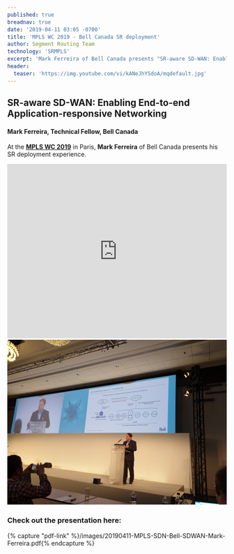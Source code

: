 ```yaml
---
published: true
breadnav: true
date: '2019-04-11 03:05 -0700'
title: 'MPLS WC 2019 - Bell Canada SR deployment'
author: Segment Routing Team
technology: 'SRMPLS'
excerpt: 'Mark Ferreira of Bell Canada presents "SR-aware SD-WAN: Enabling End-to-end Application-responsive Networking"'
header:
  teaser: 'https://img.youtube.com/vi/kANeJhY5doA/mqdefault.jpg'
---
```

## SR-aware SD-WAN: Enabling End-to-end Application-responsive Networking 

#### Mark Ferreira, Technical Fellow, Bell Canada

At the [**MPLS WC 2019**](<https://www.uppersideconferences.com/mpls-sdn-nfv/2019/mplswc2019_agenda_day_02_01.html>) in Paris,
**Mark Ferreira** of Bell Canada presents his SR deployment experience.


<iframe width="100%" height="400px" src="https://www.youtube.com/embed/kANeJhY5doA" frameborder="0" allowfullscreen></iframe>

<img src="/images/MPLSWC2019_Mark_Ferreira_1.jpg">

### Check out the presentation here:
 
{% capture "pdf-link" %}/images/20190411-MPLS-SDN-Bell-SDWAN-Mark-Ferreira.pdf{% endcapture %}


<script src="{{ 'assets/js/pdfobject.min.js' | relative_url }}"></script>

<div class="fitvidsignore" id="pdf"></div>

<script>PDFObject.embed(" {{ pdf-link }} ", "#pdf", {height: "21.5em", width: "31.3em"});</script>
